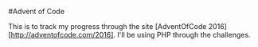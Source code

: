 #Advent of Code

This is to track my progress through the site [AdventOfCode 2016][http://adventofcode.com/2016].
I'll be using PHP through the challenges.

